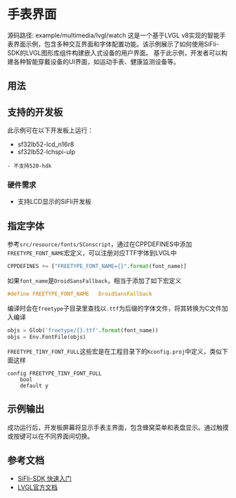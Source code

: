 # 手表界面

源码路径: example/multimedia/lvgl/watch
这是一个基于LVGL v8实现的智能手表界面示例，包含多种交互界面和字体配置功能。该示例展示了如何使用SiFli-SDK的LVGL图形库组件构建嵌入式设备的用户界面。
基于此示例，开发者可以构建各种智能穿戴设备的UI界面，如运动手表、健康监测设备等。

## 用法

## 支持的开发板

此示例可在以下开发板上运行：
- sf32lb52-lcd_n16r8
- sf32lb52-lchspi-ulp
```{note}
- 不支持520-hdk
```

### 硬件需求

- 支持LCD显示的SiFli开发板

## 指定字体

参考`src/resource/fonts/SConscript`，通过在CPPDEFINES中添加`FREETYPE_FONT_NAME`宏定义，可以注册对应TTF字体到LVGL中
```python
CPPDEFINES += ["FREETYPE_FONT_NAME={}".format(font_name)]
```
如果`font_name`是`DroidSansFallback`，相当于添加了如下宏定义
```c
#define FREETYPE_FONT_NAME   DroidSansFallback
```
编译时会在`freetype`子目录里查找以`.ttf`为后缀的字体文件，将其转换为C文件加入编译
```python
objs = Glob('freetype/{}.ttf'.format(font_name))
objs = Env.FontFile(objs)
```
`FREETYPE_TINY_FONT_FULL`这些宏是在工程目录下的`Kconfig.proj`中定义，类似下面这样
```kconfig
config FREETYPE_TINY_FONT_FULL
    bool
    default y
```

## 示例输出

成功运行后，开发板屏幕将显示手表主界面，包含蜂窝菜单和表盘显示。通过触摸或按键可以在不同界面间切换。

## 参考文档

- [SiFli-SDK 快速入门](https://docs.sifli.com/projects/sdk/latest/sf32lb52x/quickstart/index.html)
- [LVGL官方文档](https://docs.lvgl.io/8.3/)
